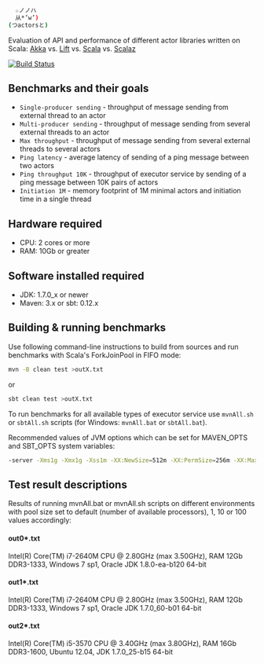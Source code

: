 ```sh
  ☆ノノハ
  从*’w’)
(つactorsと)
```

Evaluation of API and performance of different actor libraries written on Scala:
[Akka](https://github.com/akka/akka/blob/master/akka-actor/src/main/scala/akka/actor/Actor.scala) vs.
[Lift](https://github.com/lift/framework/blob/master/core/actor/src/main/scala/net/liftweb/actor/LiftActor.scala) vs.
[Scala](https://github.com/scala/scala/blob/master/src/actors/scala/actors/Actor.scala) vs.
[Scalaz](https://github.com/scalaz/scalaz/blob/master/core/src/main/scala/scalaz/concurrent/Actor.scala)

[![Build Status](https://secure.travis-ci.org/plokhotnyuk/actors.png)](http://travis-ci.org/plokhotnyuk/actors)

## Benchmarks and their goals
* `Single-producer sending` - throughput of message sending from external thread to an actor
* `Multi-producer sending` - throughput of message sending from several external threads to an actor
* `Max throughput` - throughput of message sending from several external threads to several actors
* `Ping latency` - average latency of sending of a ping message between two actors
* `Ping throughput 10K` - throughput of executor service by sending of a ping message between 10K pairs of actors
* `Initiation 1M` - memory footprint of 1M minimal actors and initiation time in a single thread 

## Hardware required
- CPU: 2 cores or more
- RAM: 10Gb or greater

## Software installed required
- JDK: 1.7.0_x or newer
- Maven: 3.x or sbt: 0.12.x

## Building & running benchmarks
Use following command-line instructions to build from sources and run benchmarks with Scala's ForkJoinPool in FIFO mode:
```sh
mvn -B clean test >outX.txt
```
or
```sh
sbt clean test >outX.txt
```

To run benchmarks for all available types of executor service use `mvnAll.sh` or `sbtAll.sh` scripts (for Windows: `mvnAll.bat` or `sbtAll.bat`).

Recommended values of JVM options which can be set for MAVEN_OPTS and SBT_OPTS system variables:

```sh
-server -Xms1g -Xmx1g -Xss1m -XX:NewSize=512m -XX:PermSize=256m -XX:MaxPermSize=256m -XX:+TieredCompilation -XX:+UseG1GC -XX:+UseNUMA -XX:+UseCondCardMark -XX:-UseBiasedLocking -XX:+AlwaysPreTouch
```

## Test result descriptions
Results of running mvnAll.bat or mvnAll.sh scripts on different environments with
pool size set to default (number of available processors), 1, 10 or 100 values accordingly:

#### out0*.txt
Intel(R) Core(TM) i7-2640M CPU @ 2.80GHz (max 3.50GHz), RAM 12Gb DDR3-1333, Windows 7 sp1, Oracle JDK 1.8.0-ea-b120 64-bit

#### out1*.txt
Intel(R) Core(TM) i7-2640M CPU @ 2.80GHz (max 3.50GHz), RAM 12Gb DDR3-1333, Windows 7 sp1, Oracle JDK 1.7.0_60-b01 64-bit

#### out2*.txt
Intel(R) Core(TM) i5-3570 CPU @ 3.40GHz (max 3.80GHz), RAM 16Gb DDR3-1600, Ubuntu 12.04, JDK 1.7.0_25-b15 64-bit

